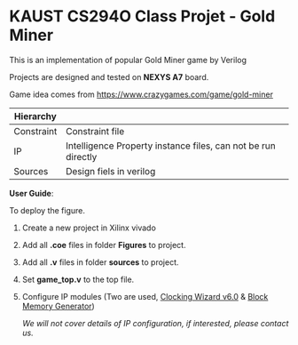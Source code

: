 # KAUST CS294O Class Projet - Gold Miner
This is an implementation of popular Gold Miner game by Verilog

Projects are designed and tested on **NEXYS A7** board.

Game idea comes from https://www.crazygames.com/game/gold-miner

| Hierarchy  |                                                              |
| ---------- | ------------------------------------------------------------ |
| Constraint | Constraint file                                              |
| IP         | Intelligence Property instance files, can not be run directly |
| Sources    | Design fiels in verilog                                      |

**User Guide**:

To deploy the figure.	

1. Create a new project in Xilinx vivado

2. Add all **.coe** files in folder **Figures** to project.

3. Add all **.v** files in folder **sources** to project.

4. Set **game_top.v** to the top file.

5. Configure IP modules (Two are used, [Clocking Wizard v6.0](https://www.xilinx.com/support/documentation/ip_documentation/clk_wiz/v6_0/pg065-clk-wiz.pdf) & [Block Memory Generator](https://www.xilinx.com/support/documentation/ip_documentation/blk_mem_gen/v8_4/pg058-blk-mem-gen.pdf))

   *We will not cover details of IP configuration, if interested, please contact us.*
